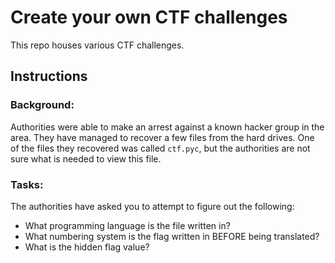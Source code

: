 # Create your own CTF challenges

This repo houses various CTF challenges.

## Instructions

### Background:
Authorities were able to make an arrest against a known hacker group in the area. They have managed to recover a few files from the hard drives.
One of the files they recovered was called `ctf.pyc`, but the authorities are not sure what is needed to view this file.

### Tasks:
The authorities have asked you to attempt to figure out the following:
* What programming language is the file written in?
* What numbering system is the flag written in BEFORE being translated?
* What is the hidden flag value?
